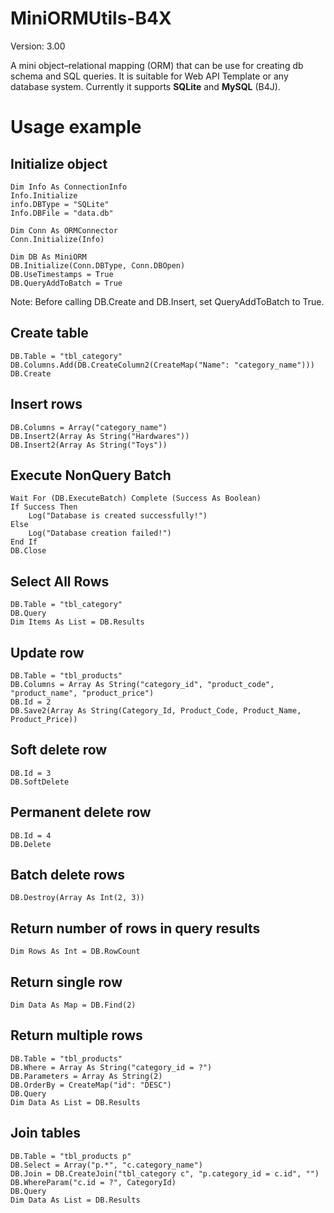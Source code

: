 # MiniORMUtils-B4X
Version: 3.00

A mini object–relational mapping (ORM) that can be use for creating db schema and SQL queries.
It is suitable for Web API Template or any database system.
Currently it supports **SQLite** and **MySQL** (B4J).

# Usage example

## Initialize object
```b4x
Dim Info As ConnectionInfo
Info.Initialize
info.DBType = "SQLite"
Info.DBFile = "data.db"

Dim Conn As ORMConnector
Conn.Initialize(Info)

Dim DB As MiniORM
DB.Initialize(Conn.DBType, Conn.DBOpen)
DB.UseTimestamps = True
DB.QueryAddToBatch = True
```
Note: Before calling DB.Create and DB.Insert, set QueryAddToBatch to True.

## Create table
```b4x
DB.Table = "tbl_category"
DB.Columns.Add(DB.CreateColumn2(CreateMap("Name": "category_name")))
DB.Create
```

## Insert rows
```b4x
DB.Columns = Array("category_name")
DB.Insert2(Array As String("Hardwares"))
DB.Insert2(Array As String("Toys"))
```

## Execute NonQuery Batch
```b4x
Wait For (DB.ExecuteBatch) Complete (Success As Boolean)
If Success Then
    Log("Database is created successfully!")
Else
    Log("Database creation failed!")
End If
DB.Close
```

## Select All Rows
```b4x
DB.Table = "tbl_category"
DB.Query
Dim Items As List = DB.Results
```

## Update row
```b4x
DB.Table = "tbl_products"
DB.Columns = Array As String("category_id", "product_code", "product_name", "product_price")
DB.Id = 2
DB.Save2(Array As String(Category_Id, Product_Code, Product_Name, Product_Price))
```

## Soft delete row
```b4x
DB.Id = 3
DB.SoftDelete
```

## Permanent delete row
```b4x
DB.Id = 4
DB.Delete
```

## Batch delete rows
```b4x
DB.Destroy(Array As Int(2, 3))
```

## Return number of rows in query results
```b4x
Dim Rows As Int = DB.RowCount
```

## Return single row
```b4x
Dim Data As Map = DB.Find(2)
```

## Return multiple rows
```b4x
DB.Table = "tbl_products"
DB.Where = Array As String("category_id = ?")
DB.Parameters = Array As String(2)
DB.OrderBy = CreateMap("id": "DESC")
DB.Query
Dim Data As List = DB.Results
```

## Join tables
```b4x
DB.Table = "tbl_products p"
DB.Select = Array("p.*", "c.category_name")
DB.Join = DB.CreateJoin("tbl_category c", "p.category_id = c.id", "")
DB.WhereParam("c.id = ?", CategoryId)
DB.Query
Dim Data As List = DB.Results
```
